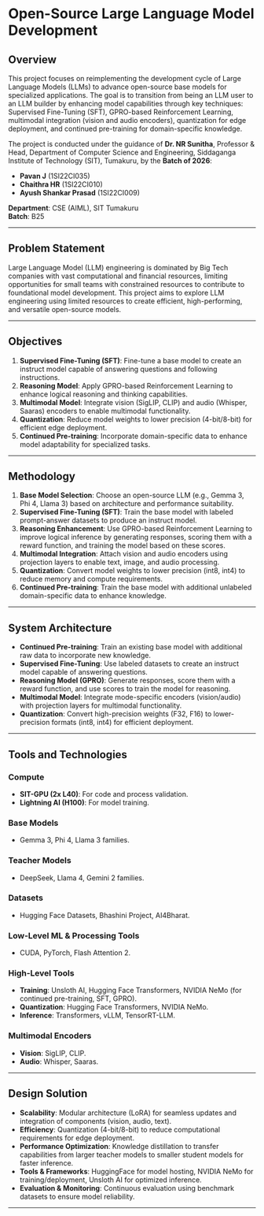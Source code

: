 # Open-Source Large Language Model Development

## Overview

This project focuses on reimplementing the development cycle of Large Language Models (LLMs) to advance open-source base models for specialized applications. The goal is to transition from being an LLM user to an LLM builder by enhancing model capabilities through key techniques: Supervised Fine-Tuning (SFT), GPRO-based Reinforcement Learning, multimodal integration (vision and audio encoders), quantization for edge deployment, and continued pre-training for domain-specific knowledge.

The project is conducted under the guidance of **Dr. NR Sunitha**, Professor & Head, Department of Computer Science and Engineering, Siddaganga Institute of Technology (SIT), Tumakuru, by the **Batch of 2026**:

- **Pavan J** (1SI22CI035)
- **Chaithra HR** (1SI22CI010)
- **Ayush Shankar Prasad** (1SI22CI009)

**Department**: CSE (AIML), SIT Tumakuru\
**Batch**: B25

---

## Problem Statement

Large Language Model (LLM) engineering is dominated by Big Tech companies with vast computational and financial resources, limiting opportunities for small teams with constrained resources to contribute to foundational model development. This project aims to explore LLM engineering using limited resources to create efficient, high-performing, and versatile open-source models.

---

## Objectives

1. **Supervised Fine-Tuning (SFT)**: Fine-tune a base model to create an instruct model capable of answering questions and following instructions.
2. **Reasoning Model**: Apply GPRO-based Reinforcement Learning to enhance logical reasoning and thinking capabilities.
3. **Multimodal Model**: Integrate vision (SigLIP, CLIP) and audio (Whisper, Saaras) encoders to enable multimodal functionality.
4. **Quantization**: Reduce model weights to lower precision (4-bit/8-bit) for efficient edge deployment.
5. **Continued Pre-training**: Incorporate domain-specific data to enhance model adaptability for specialized tasks.

---

## Methodology

1. **Base Model Selection**: Choose an open-source LLM (e.g., Gemma 3, Phi 4, Llama 3) based on architecture and performance suitability.
2. **Supervised Fine-Tuning (SFT)**: Train the base model with labeled prompt-answer datasets to produce an instruct model.
3. **Reasoning Enhancement**: Use GPRO-based Reinforcement Learning to improve logical inference by generating responses, scoring them with a reward function, and training the model based on these scores.
4. **Multimodal Integration**: Attach vision and audio encoders using projection layers to enable text, image, and audio processing.
5. **Quantization**: Convert model weights to lower precision (int8, int4) to reduce memory and compute requirements.
6. **Continued Pre-training**: Train the base model with additional unlabeled domain-specific data to enhance knowledge.

---

## System Architecture

- **Continued Pre-training**: Train an existing base model with additional raw data to incorporate new knowledge.
- **Supervised Fine-Tuning**: Use labeled datasets to create an instruct model capable of answering questions.
- **Reasoning Model (GPRO)**: Generate responses, score them with a reward function, and use scores to train the model for reasoning.
- **Multimodal Model**: Integrate mode-specific encoders (vision/audio) with projection layers for multimodal functionality.
- **Quantization**: Convert high-precision weights (F32, F16) to lower-precision formats (int8, int4) for efficient deployment.

---

## Tools and Technologies

### Compute

- **SIT-GPU (2x L40)**: For code and process validation.
- **Lightning AI (H100)**: For model training.

### Base Models

- Gemma 3, Phi 4, Llama 3 families.

### Teacher Models

- DeepSeek, Llama 4, Gemini 2 families.

### Datasets

- Hugging Face Datasets, Bhashini Project, AI4Bharat.

### Low-Level ML & Processing Tools

- CUDA, PyTorch, Flash Attention 2.

### High-Level Tools

- **Training**: Unsloth AI, Hugging Face Transformers, NVIDIA NeMo (for continued pre-training, SFT, GPRO).
- **Quantization**: Hugging Face Transformers, NVIDIA NeMo.
- **Inference**: Transformers, vLLM, TensorRT-LLM.

### Multimodal Encoders

- **Vision**: SigLIP, CLIP.
- **Audio**: Whisper, Saaras.

---

## Design Solution

- **Scalability**: Modular architecture (LoRA) for seamless updates and integration of components (vision, audio, text).
- **Efficiency**: Quantization (4-bit/8-bit) to reduce computational requirements for edge deployment.
- **Performance Optimization**: Knowledge distillation to transfer capabilities from larger teacher models to smaller student models for faster inference.
- **Tools & Frameworks**: HuggingFace for model hosting, NVIDIA NeMo for training/deployment, Unsloth AI for optimized inference.
- **Evaluation & Monitoring**: Continuous evaluation using benchmark datasets to ensure model reliability.

---
